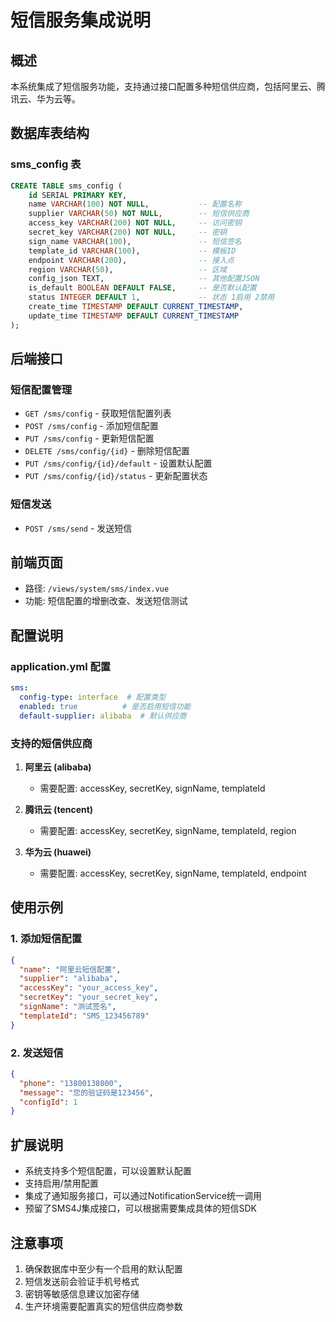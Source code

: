 # 短信服务集成说明

## 概述
本系统集成了短信服务功能，支持通过接口配置多种短信供应商，包括阿里云、腾讯云、华为云等。

## 数据库表结构

### sms_config 表
```sql
CREATE TABLE sms_config (
    id SERIAL PRIMARY KEY,
    name VARCHAR(100) NOT NULL,           -- 配置名称
    supplier VARCHAR(50) NOT NULL,        -- 短信供应商
    access_key VARCHAR(200) NOT NULL,     -- 访问密钥
    secret_key VARCHAR(200) NOT NULL,     -- 密钥
    sign_name VARCHAR(100),               -- 短信签名
    template_id VARCHAR(100),             -- 模板ID
    endpoint VARCHAR(200),                -- 接入点
    region VARCHAR(50),                   -- 区域
    config_json TEXT,                     -- 其他配置JSON
    is_default BOOLEAN DEFAULT FALSE,     -- 是否默认配置
    status INTEGER DEFAULT 1,             -- 状态 1启用 2禁用
    create_time TIMESTAMP DEFAULT CURRENT_TIMESTAMP,
    update_time TIMESTAMP DEFAULT CURRENT_TIMESTAMP
);
```

## 后端接口

### 短信配置管理
- `GET /sms/config` - 获取短信配置列表
- `POST /sms/config` - 添加短信配置
- `PUT /sms/config` - 更新短信配置
- `DELETE /sms/config/{id}` - 删除短信配置
- `PUT /sms/config/{id}/default` - 设置默认配置
- `PUT /sms/config/{id}/status` - 更新配置状态

### 短信发送
- `POST /sms/send` - 发送短信

## 前端页面
- 路径: `/views/system/sms/index.vue`
- 功能: 短信配置的增删改查、发送短信测试

## 配置说明

### application.yml 配置
```yaml
sms:
  config-type: interface  # 配置类型
  enabled: true          # 是否启用短信功能
  default-supplier: alibaba  # 默认供应商
```

### 支持的短信供应商
1. **阿里云 (alibaba)**
   - 需要配置: accessKey, secretKey, signName, templateId
   
2. **腾讯云 (tencent)**
   - 需要配置: accessKey, secretKey, signName, templateId, region
   
3. **华为云 (huawei)**
   - 需要配置: accessKey, secretKey, signName, templateId, endpoint

## 使用示例

### 1. 添加短信配置
```json
{
  "name": "阿里云短信配置",
  "supplier": "alibaba",
  "accessKey": "your_access_key",
  "secretKey": "your_secret_key",
  "signName": "测试签名",
  "templateId": "SMS_123456789"
}
```

### 2. 发送短信
```json
{
  "phone": "13800138000",
  "message": "您的验证码是123456",
  "configId": 1
}
```

## 扩展说明
- 系统支持多个短信配置，可以设置默认配置
- 支持启用/禁用配置
- 集成了通知服务接口，可以通过NotificationService统一调用
- 预留了SMS4J集成接口，可以根据需要集成具体的短信SDK

## 注意事项
1. 确保数据库中至少有一个启用的默认配置
2. 短信发送前会验证手机号格式
3. 密钥等敏感信息建议加密存储
4. 生产环境需要配置真实的短信供应商参数